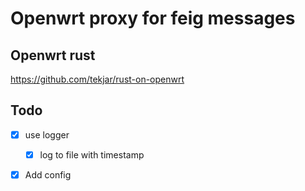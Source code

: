 # Openwrt proxy for feig messages

## Openwrt rust

https://github.com/tekjar/rust-on-openwrt

## Todo

- [x] use logger
  - [x] log to file with timestamp
- [x] Add config

